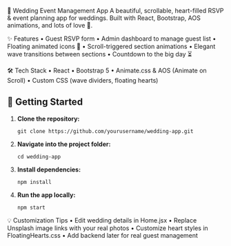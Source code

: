 💒 Wedding Event Management App
A beautiful, scrollable, heart-filled RSVP & event planning app for weddings. Built with React, Bootstrap, AOS animations, and lots of love 💖.

✨ Features
•	Guest RSVP form
•	Admin dashboard to manage guest list
•	Floating animated icons 💏
•	Scroll-triggered section animations
•	Elegant wave transitions between sections
•	Countdown to the big day ⏳

🛠 Tech Stack
•	React
•	Bootstrap 5
•	Animate.css & AOS (Animate on Scroll)
•	Custom CSS (wave dividers, floating hearts)

## 🚀 Getting Started

1. **Clone the repository:**
    ```
    git clone https://github.com/yourusername/wedding-app.git
    ```

2. **Navigate into the project folder:**
    ```
    cd wedding-app
    ```

3. **Install dependencies:**
    ```
    npm install
    ```

4. **Run the app locally:**
    ```
    npm start
    ```

💡 Customization Tips
•	Edit wedding details in Home.jsx
•	Replace Unsplash image links with your real photos
•	Customize heart styles in FloatingHearts.css
•	Add backend later for real guest management


